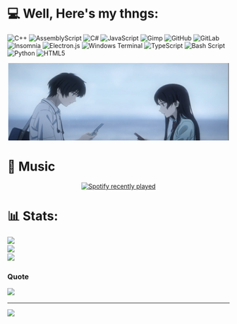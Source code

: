 # 💻 Well, Here's my thngs:
![C++](https://img.shields.io/badge/c++-%2300599C.svg?style=for-the-badge&logo=c%2B%2B&logoColor=white) ![AssemblyScript](https://img.shields.io/badge/assembly%20script-%23000000.svg?style=for-the-badge&logo=assemblyscript&logoColor=white) ![C#](https://img.shields.io/badge/c%23-%23239120.svg?style=for-the-badge&logo=csharp&logoColor=white) ![JavaScript](https://img.shields.io/badge/javascript-%23323330.svg?style=for-the-badge&logo=javascript&logoColor=%23F7DF1E) ![Gimp](https://img.shields.io/badge/Gimp-657D8B?style=for-the-badge&logo=gimp&logoColor=FFFFFF) ![GitHub](https://img.shields.io/badge/github-%23121011.svg?style=for-the-badge&logo=github&logoColor=white) ![GitLab](https://img.shields.io/badge/gitlab-%23181717.svg?style=for-the-badge&logo=gitlab&logoColor=white) ![Insomnia](https://img.shields.io/badge/Insomnia-black?style=for-the-badge&logo=insomnia&logoColor=5849BE) ![Electron.js](https://img.shields.io/badge/Electron-191970?style=for-the-badge&logo=Electron&logoColor=white) ![Windows Terminal](https://img.shields.io/badge/Windows%20Terminal-%234D4D4D.svg?style=for-the-badge&logo=windows-terminal&logoColor=white) ![TypeScript](https://img.shields.io/badge/typescript-%23007ACC.svg?style=for-the-badge&logo=typescript&logoColor=white) ![Bash Script](https://img.shields.io/badge/bash_script-%23121011.svg?style=for-the-badge&logo=gnu-bash&logoColor=white) ![Python](https://img.shields.io/badge/python-3670A0?style=for-the-badge&logo=python&logoColor=ffdd54) ![HTML5](https://img.shields.io/badge/html5-%23E34F26.svg?style=for-the-badge&logo=html5&logoColor=white)

<div align="center">
  <img height="175" width= "500"  src="banner.jpg"  />
</div>

# 🎵 Music
<div align="center">
  <a href="https://open.spotify.com/user/31co6pnnolsipe4vivdevvxxj5i4">
    <img src="https://spotify-recently-played-readme.vercel.app/api?user=31co6pnnolsipe4vivdevvxxj5i4&count=1" alt="Spotify recently played"  />
  </a>
</div>

###

###
# 📊 Stats:
![](https://github-readme-stats.vercel.app/api?username=dummy3ye&theme=dark&hide_border=false&include_all_commits=true&count_private=true)<br/>
![](https://nirzak-streak-stats.vercel.app/?user=dummy3ye&theme=dark&hide_border=false)<br/>
![](https://github-readme-stats.vercel.app/api/top-langs/?username=dummy3ye&theme=dark&hide_border=false&include_all_commits=true&count_private=true&layout=compact)

### Quote
![](https://quotes-github-readme.vercel.app/api?type=vetical&theme=dark)

---
[![](https://visitcount.itsvg.in/api?id=dummy3ye&icon=0&color=0)](https://visitcount.itsvg.in)

<!-- Proudly created with GPRM ( https://gprm.itsvg.in ) -->
